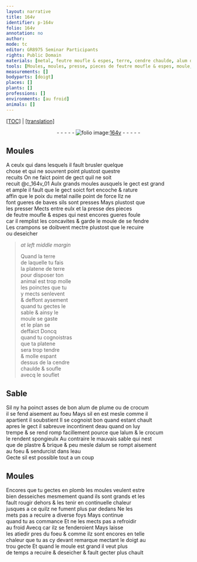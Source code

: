 ```yaml
---
layout: narrative
title: 164v
identifier: p-164v
folio: 164v
annotation: no
author:
mode: tc
editor: GR8975 Seminar Participants
rights: Public Domain
materials: [metal, feutre moufle & espes, terre, cendre chaulde, alum de plume, crocum, eau, alum, plastre, brique, plomb, fument]
tools: [Moules, moules, presse, pieces de feutre moufle & espes, moule, crampons, platene de terre, poinctes, platene, souflet, doigt]
measurements: []
bodyparts: [doigt]
places: []
plants: []
professions: []
environments: [au froid]
animals: []
---
```


 <p><a href="{{ site.baseurl }}/diplomatic/">[TOC]</a> | <a href="{{ site.baseurl }}/texts/p-164v_tl/" target="_blank">[translation]</a></p><div class="folio" align="center">- - - - - <a href="http://gallica.bnf.fr/ark:/12148/btv1b10500001g/f334.item" target="_blank"><img src="https://cu-mkp.github.io/2017-workshop-edition/assets/photo-icon.png" alt="folio image: " style="display:inline-block; margin-bottom:-3px;"/>164v</a> - - - - - </div>  
  

## <span class="tl">Moules</span>

 
 A ceulx <span class="del">qui</span> dans lesquels il fault brusler quelque<br/> chose et qui ne souvrent point plustost questre<br/> recuits On ne faict point de gect quil ne soit<br/> recuit @c_164v_01 Aulx grands <span class="tl">moules</span> ausquels le gect est gra<span class="exp">n</span>d<br/> et ample il fault que le gect soict fort encoche & rature<br/> affin que le poix du <span class="m">metal</span> naille point de force Ilz ne<br/> font gueres de baves sils sont presses Mays plustost que<br/> les presser Mects entre eulx et la <span class="tl">presse</span> des <span class="tl">pieces<br/> de <span class="m">feutre moufle & espes</span></span> qui nest encores gueres foule<br/> car il remplist les concavites & garde le <span class="tl">moule</span> de se fendre<br/> Les <span class="tl">crampons</span> se doibvent mectre plustost que le recuire<br/> ou deseicher
 
> *at left middle margin*
> 
> 
>   Quand la <span class="m">terre</span><br/> de laquelle tu fais<br/> la <span class="tl">platene de <span class="m">terre</span></span><br/> pour disposer ton<br/> animal est trop molle<br/> les <span class="tl">poinctes</span> que tu<br/> y mects senlevent<br/> & deffont aysem<span class="exp">ent</span><br/> quand tu gectes le<br/> sable & ainsy le<br/> <span class="tl">moule</span> se gaste<br/> et le plan se<br/> deffaict Doncq<br/> quand tu cognoistras<br/> que ta <span class="tl">platene</span><br/> sera trop tendre<br/> & molle espant<br/> dessus de la <span class="m">cendre<br/> chaulde</span> & soufle<br/> avecq le <span class="tl">souflet</span>
 
 
  

## Sable

 
 Sil ny ha poinct asses de bon <span class="m">alum de plume</span> ou de <span class="m">crocum</span><br/> il se fend aisement au foeu Mays sil en est mesle co<span class="exp">mm</span>e il<br/> apartient il soubstient Il se cognoist bon quand esta<span class="exp">n</span>t chault<br/> apres le gect il sabreuve incontinent d<span class="m">eau</span> quand on luy<br/> trempe & se <span class="del">rend</span> romp facillem<span class="exp">ent</span> pource que l<span class="m">alum</span> & le <span class="m">crocum</span><br/> le rendent spongieulx Au contraire le mauvais sable qui nest<br/> que de <span class="m">plastre</span> & <span class="m">brique</span> & peu mesle d<span class="m">alum</span> se rompt aisem<span class="exp">ent</span><br/> au foeu & sendurcist dans l<span class="m">eau</span><br/> Gecte sil est possible tout a un coup
 
 
  

## <span class="tl">Moules</span>

 
 Encores que tu gectes en <span class="m">plomb</span> les <span class="tl">moules</span> veulent estre<br/> bien desseiches mesmem<span class="exp">ent</span> quand ils sont grands et les<br/> fault rougir dehors & les tenir en continuelle chaleur<br/> jusques a ce quilz ne <span class="m">fument</span> plus par dedans Ne les<br/> mets pas a recuire a <span class="tmp">diverse foys Mays continue<br/> quand tu as commance</span> Et ne les mects pas a refroidir<br/> <span class="env">au froid</span> <span class="del">Avecq</span> car ilz se fenderoient Mays laisse<br/> les atiedir pres du foeu & co<span class="exp">mm</span>e ilz sont encores en telle<br/> chaleur que tu as cy deva<span class="exp">n</span>t remarque mecta<span class="exp">n</span>t le <span class="tl"><span class="bp">doigt</span></span> au<br/> trou gecte Et quand le <span class="tl">moule</span> est grand il veut plus<br/> de temps a recuire & deseicher & fault gecter plus chault
 
 